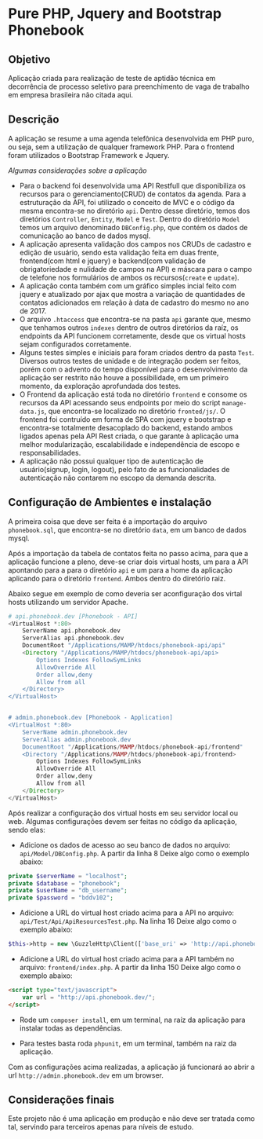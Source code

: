 Pure PHP, Jquery and Bootstrap Phonebook
========================================

## Objetivo
Aplicação criada para realização de teste de aptidão técnica em decorrência de processo seletivo para preenchimento de vaga de trabalho em empresa brasileira não citada aqui.

## Descrição
A aplicação se resume a uma agenda telefônica desenvolvida em PHP puro, ou seja, sem a utilização de qualquer framework PHP. Para o frontend foram utilizados o Bootstrap Framework e Jquery.

*Algumas considerações sobre a aplicação*
- Para o backend foi desenvolvida uma API Restfull que disponibiliza os recursos para o gerenciamento(CRUD) de contatos da agenda. Para a estruturação da API, foi utilizado o conceito de MVC e o código da mesma encontra-se no diretório `api`. Dentro desse diretório, temos dos diretórios `Controller`, `Entity`, `Model` e `Test`. Dentro do diretório `Model` temos um arquivo denominado `DBConfig.php`, que contém os dados de comunicação ao banco de dados mysql.
- A aplicação apresenta validação dos campos nos CRUDs de cadastro e edição de usuário, sendo esta validação feita em duas frente, frontend(com html e jquery) e backend(com validação de obrigatoriedade e nulidade de campos na API) e máscara para o campo de telefone nos formulários de ambos os recursos(`create` e `update`).
- A aplicação conta também com um gráfico simples incial feito com jquery e atualizado por ajax que mostra a variação de quantidades de contatos adicionados em relação à data de cadastro do mesmo no ano de 2017.
- O arquivo `.htaccess` que encontra-se na pasta `api` garante que, mesmo que tenhamos outros `indexes` dentro de outros diretórios da raíz, os endpoints da API funcionem corretamente, desde que os virtual hosts sejam configurados corretamente.
- Alguns testes simples e iniciais para foram criados dentro da pasta `Test`. Diversos outros testes de unidade e de integração podem ser feitos, porém com o advento do tempo disponível para o desenvolvimento da aplicação ser restrito não houve a possibilidade, em um primeiro momento, da exploração aprofundada dos testes.
- O Frontend da aplicação está toda no diretório `frontend` e consome os recursos da API acessando seus endpoints por meio do script `manage-data.js`, que encontra-se localizado no diretório `fronted/js/`. O frontend foi contruído em forma de SPA com jquery e bootstrap e encontra-se totalmente desacoplado do backend, estando ambos ligados apenas pela API Rest criada, o que garante à aplicação uma melhor modularização, escalabilidade e independência de escopo e responsabilidades. 
- A aplicação não possui qualquer tipo de autenticação de usuário(signup, login, logout), pelo fato de as funcionalidades de autenticação não contarem no escopo da demanda descrita.

## Configuração de Ambientes e instalação
A primeira coisa que deve ser feita é a importação do arquivo `phonebook.sql`, que encontra-se no diretório `data`, em um banco de dados mysql.

Após a importação da tabela de contatos feita no passo acima, para que a aplicação funcione a pleno, deve-se criar dois virtual hosts, um para a API apontando para a para o diretório `api` e um para a home da aplicação aplicando para o diretório `frontend`. Ambos dentro do diretório raiz.

Abaixo segue em exemplo de como deveria ser aconfiguração dos virtal hosts utilizando um servidor Apache.

```php
# api.phonebook.dev [Phonebook - API]
<VirtualHost *:80>
    ServerName api.phonebook.dev
    ServerAlias api.phonebook.dev
    DocumentRoot "/Applications/MAMP/htdocs/phonebook-api/api"
    <Directory "/Applications/MAMP/htdocs/phonebook-api/api>
        Options Indexes FollowSymLinks
        AllowOverride All
        Order allow,deny
        Allow from all
    </Directory>
</VirtualHost>


# admin.phonebook.dev [Phonebook - Application]
<VirtualHost *:80>
    ServerName admin.phonebook.dev
    ServerAlias admin.phonebook.dev
    DocumentRoot "/Applications/MAMP/htdocs/phonebook-api/frontend"
    <Directory "/Applications/MAMP/htdocs/phonebook-api/frontend>
        Options Indexes FollowSymLinks
        AllowOverride All
        Order allow,deny
        Allow from all
    </Directory>
</VirtualHost>
```

Após realizar a configuração dos virtual hosts em seu servidor local ou web. Algumas configurações devem ser feitas no código da aplicação, sendo elas:

- Adicione os dados de acesso ao seu banco de dados no arquivo: `api/Model/DBConfig.php`. A partir da linha 8 Deixe algo como o exemplo abaixo:

```php
private $serverName = "localhost";
private $database = "phonebook";
private $userName = "db_username";
private $password = "bddv102";
```

- Adicione a URL do virtual host criado acima para a API no arquivo: `api/Test/Api/ApiResourcesTest.php`. Na linha 16 Deixe algo como o exemplo abaixo:

```php
$this->http = new \GuzzleHttp\Client(['base_uri' => 'http://api.phonebook.dev/']);
```

- Adicione a URL do virtual host criado acima para a API também no arquivo: `frontend/index.php`. A partir da linha 150 Deixe algo como o exemplo abaixo:

```html
<script type="text/javascript">
	var url = "http://api.phonebook.dev/";
</script>
```

- Rode um `composer install`, em um terminal, na raíz da aplicação para instalar todas as dependências.

- Para testes basta roda `phpunit`, em um terminal, também na raiz da aplicação.

Com as configurações acima realizadas, a aplicação já funcionará ao abrir a url `http://admin.phonebook.dev` em um browser.

## Considerações finais
Este projeto não é uma aplicação em produção e não deve ser tratada como tal, servindo para terceiros apenas para níveis de estudo.
